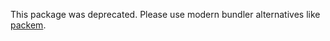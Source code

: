 This package was deprecated. Please use modern bundler alternatives like [packem](https://github.com/visulima/packem).
